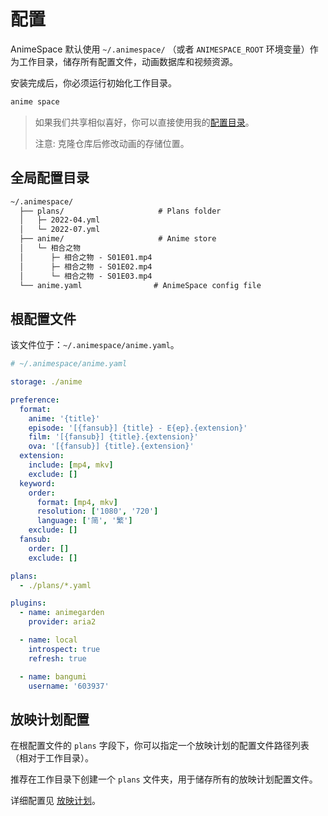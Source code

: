 # 配置

AnimeSpace 默认使用 `~/.animespace/` （或者 `ANIMESPACE_ROOT` 环境变量）作为工作目录，储存所有配置文件，动画数据库和视频资源。

安装完成后，你必须运行初始化工作目录。

```bash
anime space
```

> 如果我们共享相似喜好，你可以直接使用我的[配置目录](https://github.com/yjl9903/.animespace)。
>
> 注意: 克隆仓库后修改动画的存储位置。

## 全局配置目录

```txt
~/.animespace/
  ├── plans/                     # Plans folder
  │   ├─ 2022-04.yml
  │   └─ 2022-07.yml
  ├── anime/                     # Anime store
  │   └─ 相合之物
  │      ├─ 相合之物 - S01E01.mp4
  │      ├─ 相合之物 - S01E02.mp4
  │      └─ 相合之物 - S01E03.mp4
  └── anime.yaml                # AnimeSpace config file
```

## 根配置文件

该文件位于：`~/.animespace/anime.yaml`。

```yaml
# ~/.animespace/anime.yaml

storage: ./anime

preference:
  format:
    anime: '{title}'
    episode: '[{fansub}] {title} - E{ep}.{extension}'
    film: '[{fansub}] {title}.{extension}'
    ova: '[{fansub}] {title}.{extension}'
  extension:
    include: [mp4, mkv]
    exclude: []
  keyword:
    order:
      format: [mp4, mkv]
      resolution: ['1080', '720']
      language: ['简', '繁']
    exclude: []
  fansub:
    order: []
    exclude: []

plans:
  - ./plans/*.yaml

plugins:
  - name: animegarden
    provider: aria2

  - name: local
    introspect: true
    refresh: true

  - name: bangumi
    username: '603937'
```

## 放映计划配置

在根配置文件的 `plans` 字段下，你可以指定一个放映计划的配置文件路径列表（相对于工作目录）。

推荐在工作目录下创建一个 `plans` 文件夹，用于储存所有的放映计划配置文件。

详细配置见 [放映计划](./plan.md)。
